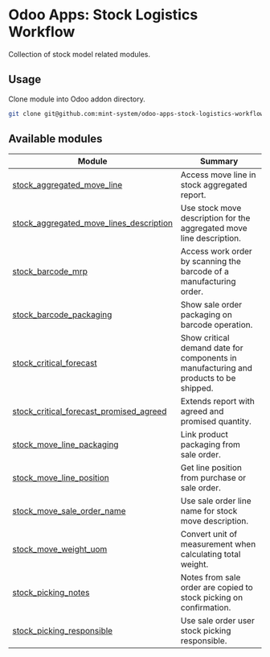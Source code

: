 # Odoo Apps: Stock Logistics Workflow

Collection of stock model related modules.

## Usage

Clone module into Odoo addon directory.

```bash
git clone git@github.com:mint-system/odoo-apps-stock-logistics-workflow.git ./addons/stock_logistics_workflow
```

## Available modules

| Module | Summary |
| --- | --- |
| [stock_aggregated_move_line](stock_aggregated_move_line) |         Access move line in stock aggregated report. |
| [stock_aggregated_move_lines_description](stock_aggregated_move_lines_description) |         Use stock move description for the aggregated move line description. |
| [stock_barcode_mrp](stock_barcode_mrp) |         Access work order by scanning the barcode of a manufacturing order. |
| [stock_barcode_packaging](stock_barcode_packaging) |         Show sale order packaging on barcode operation. |
| [stock_critical_forecast](stock_critical_forecast) |         Show critical demand date for components in manufacturing and products to be shipped. |
| [stock_critical_forecast_promised_agreed](stock_critical_forecast_promised_agreed) |         Extends report with agreed and promised quantity. |
| [stock_move_line_packaging](stock_move_line_packaging) |         Link product packaging from sale order. |
| [stock_move_line_position](stock_move_line_position) |         Get line position from purchase or sale order. |
| [stock_move_sale_order_name](stock_move_sale_order_name) |         Use sale order line name for stock move description. |
| [stock_move_weight_uom](stock_move_weight_uom) |         Convert unit of measurement when calculating total weight. |
| [stock_picking_notes](stock_picking_notes) |         Notes from sale order are copied to stock picking on confirmation. |
| [stock_picking_responsible](stock_picking_responsible) |         Use sale order user stock picking responsible. |
